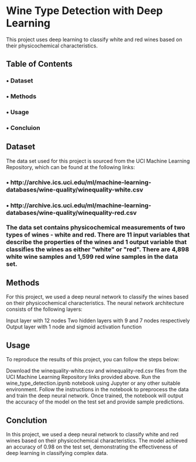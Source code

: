 # Wine Type Detection with Deep Learning
This project uses deep learning to classify white and red wines based on their physicochemical characteristics.


## <b>Table of Contents</b>
<h3>&#x2022; Dataset<br>
<h3>&#x2022; Methods<br>
<h3>&#x2022; Usage <br>
<h3>&#x2022; Concluion



## <b>Dataset</b>

The data set used for this project is sourced from the UCI Machine Learning Repository, which can be found at the following links:

<h3>&#x2022; http://archive.ics.uci.edu/ml/machine-learning-databases/wine-quality/winequality-white.csv
<h3>&#x2022; http://archive.ics.uci.edu/ml/machine-learning-databases/wine-quality/winequality-red.csv
<br>
<br>
The data set contains physicochemical measurements of two types of wines - white and red. There are 11 input variables that describe the properties of the wines and 1 output variable that classifies the wines as either "white" or "red". There are 4,898 white wine samples and 1,599 red wine samples in the data set.


## <b>Methods</b>
For this project, we used a deep neural network to classify the wines based on their physicochemical characteristics. The neural network architecture consists of the following layers:

Input layer with 12 nodes
Two hidden layers with 9 and 7 nodes respectively
Output layer with 1 node and sigmoid activation function


## <b>Usage</b>
To reproduce the results of this project, you can follow the steps below:

Download the winequality-white.csv and winequality-red.csv files from the UCI Machine Learning Repository links provided above.
Run the wine_type_detection.ipynb notebook using Jupyter or any other suitable environment.
Follow the instructions in the notebook to preprocess the data and train the deep neural network.
Once trained, the notebook will output the accuracy of the model on the test set and provide sample predictions.

## <b>Conclution</b>
In this project, we used a deep neural network to classify white and red wines based on their physicochemical characteristics. The model achieved an accuracy of 0.98 on the test set, demonstrating the effectiveness of deep learning in classifying complex data.